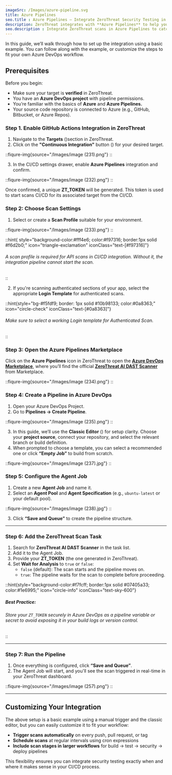 ```yaml
---
imageSrc: /Images/azure-pipeline.svg
title: Azure Pipelines
seo.title : Azure Pipelines – Integrate ZeroThreat Security Testing in CI pipeline 
description: ZeroThreat integrates with **Azure Pipelines** to help you automatically scan your applications for vulnerabilities as part of your CI/CD process. This ensures you catch security issues early, before code is deployed to production.
seo.description : Integrate ZeroThreat scans in Azure Pipelines to catch vulnerabilities early. Add security testing to your deployments with minimal effort.
---
```





In this guide, we’ll walk through how to set up the integration using a basic example. You can follow along with the example, or customize the steps to fit your own Azure DevOps workflow.

## Prerequisites

Before you begin:

* Make sure your target is **verified** in ZeroThreat.
* You have an **Azure DevOps project** with pipeline permissions.
* You’re familiar with the basics of **Azure** and **Azure Pipelines.**
* Your source code repository is connected to Azure (e.g., GitHub, Bitbucket, or Azure Repos).

### Step 1. Enable GitHub Actions Integration in ZeroThreat

1. Navigate to the **Targets** (<img src="/Images/image (44).png " alt="" data-size="line">)section in ZeroThreat.
2. Click on the **"Continuous Integration"** button (<img src="/Images/image (218).png" alt="" data-size="line">) for your desired target.

::fiqure-img{source="/Images/image (231).png"}
::
<!-- <figure><img src="../../.gitbook/assets/image.png" alt="" width="563"><figcaption></figcaption></figure> -->

3. In the CI/CD settings drawer, enable **Azure Pipelines** integration and confirm.

::fiqure-img{source="/Images/image (232).png"}
::
<!-- <figure><img src="../../.gitbook/assets/image (1).png" alt="" width="563"><figcaption></figcaption></figure> -->

Once confirmed, a unique **ZT\_TOKEN** will be generated. This token is used to start scans CI/CD for its associated target from the CI/CD.

### Step 2: Choose Scan Settings

1. Select or create a **Scan Profile** suitable for your environment.

::fiqure-img{source="/Images/image (233).png"}
::
<!-- <figure><img src="../../.gitbook/assets/image (3).png" alt="" width="563"><figcaption></figcaption></figure> -->
::hint{ style="background-color:#fff4e6; color:#f97316; border:1px solid #f6d2b0;" icon="triangle-exclamation" iconClass="text-[#f97316]"}
###### A scan profile is required for API scans in CI/CD integration. Without it, the integration pipeline cannot start the scan.
::

2. If you're scanning authenticated sections of your app, select the appropriate **Login Template** for authenticated scans.

::hint{style="bg-#f5fdf9; border: 1px solid #10b98133; color:#0a8363;" icon="circle-check" iconClass="text-[#0a8363]"}
###### Make sure to select a working Login template for Authenticated Scan.
::

### Step 3: Open the Azure Pipelines Marketplace

Click on the **Azure Pipelines** icon in ZeroThreat to open the [**Azure DevOps Marketplace**](https://marketplace.visualstudio.com/), where you’ll find the official [**ZeroThreat AI DAST Scanner**](https://marketplace.visualstudio.com/items?itemName=ZeroThreatAIDASTScanner.zt-azure-devops) from Marketplace.

::fiqure-img{source="/Images/image (234).png"}
::
<!-- <figure><img src="../../.gitbook/assets/image (4).png" alt="" width="563"><figcaption></figcaption></figure> -->

### Step 4: Create a Pipeline in Azure DevOps

1. Open your Azure DevOps Project.
2. Go to **Pipelines → Create Pipeline**.

::fiqure-img{source="/Images/image (235).png"}
::
<!-- <figure><img src="../../.gitbook/assets/MicrosoftTeams-i
mage (8).png" alt="" width="563"><figcaption></figcaption></figure> -->

3. In this guide, we’ll use the **Classic Editor** (<img src="/Images/image (236).png" alt="" data-size="line" size="height:30px">) for setup clarity. Choose your **project source**, connect your repository, and select the relevant branch or build definition.
4. When prompted to choose a template, you can select a recommended one or click **“Empty Job”** to build from scratch.

::fiqure-img{source="/Images/image (237).jpg"}
::
<!-- <figure><img src="../../.gitbook/assets/c721b29e-5a92-4214-9ab4-e1194500a476.jpg" alt=""><figcaption></figcaption></figure> -->

### Step 5: Configure the Agent Job

1. Create a new **Agent Job** and name it.&#x20;
2. Select an **Agent Pool** and **Agent Specification** (e.g., `ubuntu-latest` or your default pool).

::fiqure-img{source="/Images/image (238).jpg"}
::
<!-- <figure><img src="../../.gitbook/assets/127afb04-a184-47c4-b991-5d6d6c496d73.jpg" alt="" width="563"><figcaption></figcaption></figure> -->

3. Click **“Save and Queue”** to create the pipeline structure.

***

### Step 6: Add the ZeroThreat Scan Task

1. Search for **ZeroThreat AI DAST Scanner** in the task list.
2. Add it to the Agent Job.
3. Provide your **ZT\_TOKEN** (the one generated in ZeroThreat).
4. Set **Wait for Analysis** to `true` or `false`:
   * `false` (default): The scan starts and the pipeline moves on.
   * `true`: The pipeline waits for the scan to complete before proceeding.


::hint{style="background-color:#f7fcff; border:1px solid #07405a33; color:#1e6995;" icon="circle-info" iconClass="text-sky-600"}
##### **Best Practice:**  
###### Store your `ZT_TOKEN` securely in Azure DevOps as a pipeline variable or secret to avoid exposing it in your build logs or version control.
::
***

### Step 7: Run the Pipeline

1. Once everything is configured, click **“Save and Queue”**.
2. The Agent Job will start, and you'll see the scan triggered in real-time in your ZeroThreat dashboard.

<!-- > 📸 _\[Screenshot Placeholder: Azure DevOps pipeline with ZeroThreat scanner running]_ -->

::fiqure-img{source="/Images/image (257).png"}
::
***

## Customizing Your Integration

The above setup is a basic example using a manual trigger and the classic editor, but you can easily customize it to fit your workflow:

* **Trigger scans automatically** on every push, pull request, or tag
* **Schedule scans** at regular intervals using cron expressions
* **Include scan stages in larger workflows** for build → test → security → deploy pipelines

This flexibility ensures you can integrate security testing exactly when and where it makes sense in your CI/CD process.
